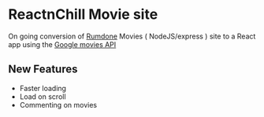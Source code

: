 
# ReactnChill Movie site

On going conversion of [Rumdone](https://www.dpcores.com/movies) Movies ( NodeJS/express ) site to a React app using the [Google movies API](https://github.com/Pers2140/movies-nodejs-api#google-movie-database-api-)

## New Features

- Faster loading
- Load on scroll
- Commenting on movies


